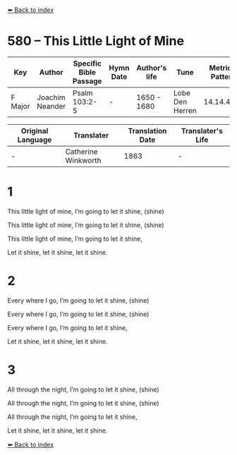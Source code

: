 [⬅️ Back to index](../README.md)

# 580 – This Little Light of Mine

Key | Author   | Specific Bible Passage     |Hymn Date |Author's life |Tune |Metrical Pattern   |Composer/Source                                                                                        
-- | --------- | ---------------------------|----------|--------------|-----|-------------------|-------------   
F Major  | Joachim Neander      | Psalm 103:2-5 | -  | 1650 - 1680 | Lobe Den Herren | 14.14.4.7.8 | Chorale Book for England, 1863 

Original Language | Translater | Translation Date   | Translater's Life     
----------------- | --------- | --------------------|-------------   
\-  | Catherine Winkworth      | 1863 | -  | 1827 - 1878 



# 1

This little light of mine, I’m going to let it shine, (shine)

This little light of mine, I’m going to let it shine, (shine)

This little light of mine, I’m going to let it shine,

Let it shine, let it shine, let it shine.



# 2

Every where I go, I’m going to let it shine, (shine)

Every where I go, I’m going to let it shine, (shine)

Every where I go, I’m going to let it shine,

Let it shine, let it shine, let it shine.



# 3

All through the night, I’m going to let it shine, (shine)

All through the night, I’m going to let it shine, (shine)

All through the night, I’m going to let it shine,

Let it shine, let it shine, let it shine.

[⬅️ Back to index](../README.md)
